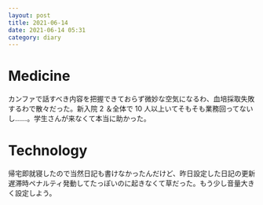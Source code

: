 ```yaml
---
layout: post
title: 2021-06-14
date: 2021-06-14 05:31
category: diary
---
```


# Medicine
カンファで話すべき内容を把握できておらず微妙な空気になるわ、血培採取失敗するわで散々だった。新入院 2 ＆全体で 10 人以上いてそもそも業務回ってないし……。学生さんが来なくて本当に助かった。

# Technology
帰宅即就寝したので当然日記も書けなかったんだけど、昨日設定した日記の更新遅滞時ペナルティ発動してたっぽいのに起きなくて草だった。もう少し音量大きく設定しよう。